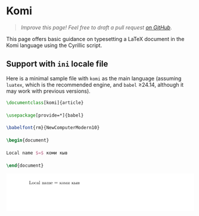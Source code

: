 # Komi

<blockquote>
  <p><em>Improve this page! Feel free to draft a pull request <a href="https://github.com/latex3/babel/tree/docs/docs">on GitHub</a></em>.</p>
</blockquote>

This page offers basic guidance on typesetting a LaTeX document in the
Komi language using the Cyrillic script.

## Support with `ini` locale file

Here is a minimal sample file with `komi` as the main language
(assuming `luatex`, which is the recommended engine, and `babel` ≥24.14,
although it may work with previous versions).

```tex
\documentclass[komi]{article}

\usepackage[provide=*]{babel}

\babelfont{rm}{NewComputerModern10}

\begin{document}

Local name $=$ коми кыв

\end{document}
```

![](../media/locale-komi.png)
